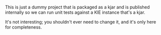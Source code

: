 
This is just a dummy project that is packaged as a kjar and is published internally so we can run unit tests against a KIE instance that's a kjar.

It's not interesting; you shouldn't ever need to change it, and it's only here for completeness.

